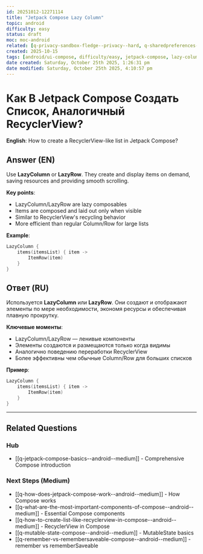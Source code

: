 ```yaml
---
id: 20251012-12271114
title: "Jetpack Compose Lazy Column"
topic: android
difficulty: easy
status: draft
moc: moc-android
related: [q-privacy-sandbox-fledge--privacy--hard, q-sharedpreferences-commit-vs-apply--android--easy, q-what-is-a-view-and-what-is-responsible-for-its-visual-part--android--medium]
created: 2025-10-15
tags: [android/ui-compose, difficulty/easy, jetpack-compose, lazy-column, platform/android, ui-compose]
date created: Saturday, October 25th 2025, 1:26:31 pm
date modified: Saturday, October 25th 2025, 4:10:57 pm
---
```


# Как В Jetpack Compose Создать Список, Аналогичный RecyclerView?

**English**: How to create a RecyclerView-like list in Jetpack Compose?

## Answer (EN)
Use **LazyColumn** or **LazyRow**. They create and display items on demand, saving resources and providing smooth scrolling.

**Key points**:
- LazyColumn/LazyRow are lazy composables
- Items are composed and laid out only when visible
- Similar to RecyclerView's recycling behavior
- More efficient than regular Column/Row for large lists

**Example**:
```kotlin
LazyColumn {
    items(itemsList) { item ->
        ItemRow(item)
    }
}
```

## Ответ (RU)
Используется **LazyColumn** или **LazyRow**. Они создают и отображают элементы по мере необходимости, экономя ресурсы и обеспечивая плавную прокрутку.

**Ключевые моменты**:
- LazyColumn/LazyRow — ленивые компоненты
- Элементы создаются и размещаются только когда видимы
- Аналогично поведению переработки RecyclerView
- Более эффективны чем обычные Column/Row для больших списков

**Пример**:
```kotlin
LazyColumn {
    items(itemsList) { item ->
        ItemRow(item)
    }
}
```



---

## Related Questions

### Hub
- [[q-jetpack-compose-basics--android--medium]] - Comprehensive Compose introduction

### Next Steps (Medium)
- [[q-how-does-jetpack-compose-work--android--medium]] - How Compose works
- [[q-what-are-the-most-important-components-of-compose--android--medium]] - Essential Compose components
- [[q-how-to-create-list-like-recyclerview-in-compose--android--medium]] - RecyclerView in Compose
- [[q-mutable-state-compose--android--medium]] - MutableState basics
- [[q-remember-vs-remembersaveable-compose--android--medium]] - remember vs rememberSaveable

